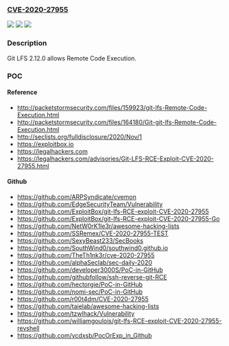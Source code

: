 ### [CVE-2020-27955](https://cve.mitre.org/cgi-bin/cvename.cgi?name=CVE-2020-27955)
![](https://img.shields.io/static/v1?label=Product&message=n%2Fa&color=blue)
![](https://img.shields.io/static/v1?label=Version&message=n%2Fa&color=blue)
![](https://img.shields.io/static/v1?label=Vulnerability&message=n%2Fa&color=brighgreen)

### Description

Git LFS 2.12.0 allows Remote Code Execution.

### POC

#### Reference
- http://packetstormsecurity.com/files/159923/git-lfs-Remote-Code-Execution.html
- http://packetstormsecurity.com/files/164180/Git-git-lfs-Remote-Code-Execution.html
- http://seclists.org/fulldisclosure/2020/Nov/1
- https://exploitbox.io
- https://legalhackers.com
- https://legalhackers.com/advisories/Git-LFS-RCE-Exploit-CVE-2020-27955.html

#### Github
- https://github.com/ARPSyndicate/cvemon
- https://github.com/EdgeSecurityTeam/Vulnerability
- https://github.com/ExploitBox/git-lfs-RCE-exploit-CVE-2020-27955
- https://github.com/ExploitBox/git-lfs-RCE-exploit-CVE-2020-27955-Go
- https://github.com/NetW0rK1le3r/awesome-hacking-lists
- https://github.com/SSRemex/CVE-2020-27955-TEST
- https://github.com/SexyBeast233/SecBooks
- https://github.com/SouthWind0/southwind0.github.io
- https://github.com/TheTh1nk3r/cve-2020-27955
- https://github.com/alphaSeclab/sec-daily-2020
- https://github.com/developer3000S/PoC-in-GitHub
- https://github.com/githubfollow/ssh-reverse-git-RCE
- https://github.com/hectorgie/PoC-in-GitHub
- https://github.com/nomi-sec/PoC-in-GitHub
- https://github.com/r00t4dm/CVE-2020-27955
- https://github.com/taielab/awesome-hacking-lists
- https://github.com/tzwlhack/Vulnerability
- https://github.com/williamgoulois/git-lfs-RCE-exploit-CVE-2020-27955-revshell
- https://github.com/ycdxsb/PocOrExp_in_Github

